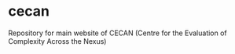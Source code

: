 # cecan
Repository for main website of CECAN (Centre for the Evaluation of Complexity Across the Nexus)
